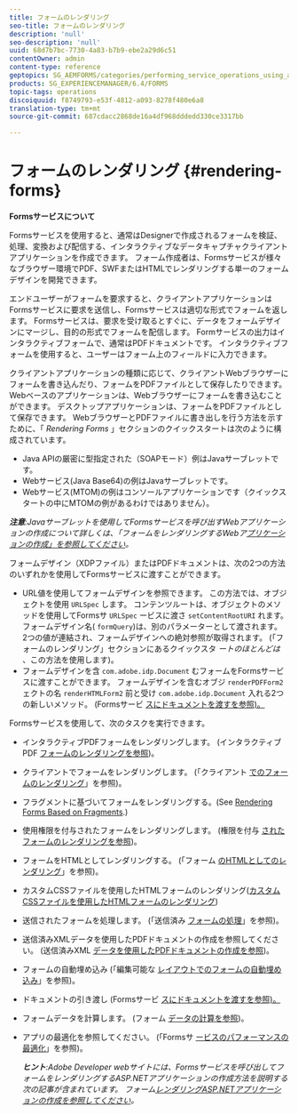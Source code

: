 ```yaml
---
title: フォームのレンダリング
seo-title: フォームのレンダリング
description: 'null'
seo-description: 'null'
uuid: 68d7b7bc-7730-4a83-b7b9-ebe2a29d6c51
contentOwner: admin
content-type: reference
geptopics: SG_AEMFORMS/categories/performing_service_operations_using_apis
products: SG_EXPERIENCEMANAGER/6.4/FORMS
topic-tags: operations
discoiquuid: f8749793-e53f-4812-a093-8278f480e6a8
translation-type: tm+mt
source-git-commit: 687cdacc2868de16a4df968dddedd330ce3317bb

---
```



# フォームのレンダリング {#rendering-forms}

**Formsサービスについて**

Formsサービスを使用すると、通常はDesignerで作成されるフォームを検証、処理、変換および配信する、インタラクティブなデータキャプチャクライアントアプリケーションを作成できます。 フォーム作成者は、Formsサービスが様々なブラウザー環境でPDF、SWFまたはHTMLでレンダリングする単一のフォームデザインを開発できます。

エンドユーザーがフォームを要求すると、クライアントアプリケーションはFormsサービスに要求を送信し、Formsサービスは適切な形式でフォームを返します。 Formsサービスは、要求を受け取るとすぐに、データをフォームデザインにマージし、目的の形式でフォームを配信します。 Formサービスの出力はインタラクティブフォームで、通常はPDFドキュメントです。 インタラクティブフォームを使用すると、ユーザーはフォーム上のフィールドに入力できます。

クライアントアプリケーションの種類に応じて、クライアントWebブラウザーにフォームを書き込んだり、フォームをPDFファイルとして保存したりできます。 Webベースのアプリケーションは、Webブラウザーにフォームを書き込むことができます。 デスクトップアプリケーションは、フォームをPDFファイルとして保存できます。 WebブラウザーとPDFファイルに書き出しを行う方法を示すために、「 *Rendering Forms* 」セクションのクイックスタートは次のように構成されています。

* Java APIの厳密に型指定された（SOAPモード）例はJavaサーブレットです。
* Webサービス(Java Base64)の例はJavaサーブレットです。
* Webサービス(MTOM)の例はコンソールアプリケーションです（クイックスタートの中にMTOMの例があるわけではありません）。

***注意&#x200B;**:Javaサーブレットを使用してFormsサービスを呼び出すWebアプリケーションの作成について詳しくは、「フォームをレンダリングするWebア[プリケーションの作成」を参照してください](/help/forms/developing/creating-web-applications-renders-forms.md)。*


フォームデザイン（XDPファイル）またはPDFドキュメントは、次の2つの方法のいずれかを使用してFormsサービスに渡すことができます。

* URL値を使用してフォームデザインを参照できます。 この方法では、オブジェクトを使用 `URLSpec` します。 コンテンツルートは、オブジェクトのメソッドを使用してFormsサ `URLSpec` ービスに渡さ `setContentRootURI` れます。 フォームデザイン名( `formQuery`)は、別のパラメーターとして渡されます。 2つの値が連結され、フォームデザインへの絶対参照が取得されます。 (「フォームのレンダリング」セクションにあるクイックスタ *ートのほとんどは* 、この方法を使用します)。
* フォームデザインを含 `com.adobe.idp.Document` むフォームをFormsサービスに渡すことができます。 フォームデザインを含むオブジ `renderPDFForm2` ェクトの名 `renderHTMLForm2` 前と受け `com.adobe.idp.Document` 入れる2つの新しいメソッド。 (Formsサービ [スにドキュメントを渡すを参照)。](/help/forms/developing/passing-documents-forms-service.md)

Formsサービスを使用して、次のタスクを実行できます。

* インタラクティブPDFフォームをレンダリングします。 (インタラクティブPDF [フォームのレンダリングを参照](/help/forms/developing/rendering-interactive-pdf-forms.md))。
* クライアントでフォームをレンダリングします。 (「クライアント [でのフォームのレンダリング](/help/forms/developing/rendering-forms-client.md)」を参照)。
* フラグメントに基づいてフォームをレンダリングする。(See [Rendering Forms Based on Fragments](/help/forms/developing/rendering-forms-based-fragments.md).)
* 使用権限を付与されたフォームをレンダリングします。 (権限を付与 [されたフォームのレンダリングを参照](/help/forms/developing/rendering-rights-enabled-forms.md))。
* フォームをHTMLとしてレンダリングする。 (「フォーム [のHTMLとしてのレンダリング](/help/forms/developing/rendering-forms-html.md)」を参照)。
* カスタムCSSファイルを使用したHTMLフォームのレンダリング([カスタムCSSファイルを使用したHTMLフォームのレンダリング](/help/forms/developing/rendering-html-forms-using-custom.md))
* 送信されたフォームを処理します。 (「送信済み [フォームの処理](/help/forms/developing/handling-submitted-forms.md)」を参照)。
* 送信済みXMLデータを使用したPDFドキュメントの作成を参照してください。 (送信済みXML [データを使用したPDFドキュメントの作成を参照](/help/forms/developing/creating-pdf-documents-submitted-xml.md))。
* フォームの自動埋め込み (「編集可能な [レイアウトでのフォームの自動埋め込み](/help/forms/developing/prepopulating-forms-flowable-layouts.md)」を参照)。
* ドキュメントの引き渡し (Formsサービ [スにドキュメントを渡すを参照)。](/help/forms/developing/passing-documents-forms-service.md)
* フォームデータを計算します。 (フォーム [データの計算を参照](/help/forms/developing/calculating-form-data.md))。
* アプリの最適化を参照してください。 (「Formsサ [ービスのパフォーマンスの最適化](/help/forms/developing/optimizing-performance-forms-service.md)」を参照)。

   ***ヒント&#x200B;**:Adobe Developer webサイトには、Formsサービスを呼び出してフォームをレンダリングするASP.NETアプリケーションの作成方法を説明する次の記事が含まれています。 フォーム[レンダリングASP.NETアプリケーションの作成を参照してください](https://www.adobe.com/devnet/livecycle/articles/asp_net.html)。*

